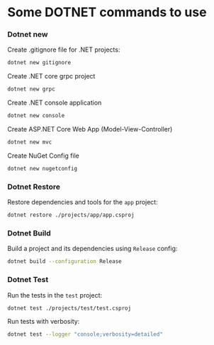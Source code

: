 
# Some DOTNET commands to use


### Dotnet new

Create .gitignore file for .NET projects:
```bash
dotnet new gitignore
```


Create .NET core grpc project
```bash
dotnet new grpc
```


Create .NET console application
```bash
dotnet new console
```

Create ASP.NET Core Web App (Model-View-Controller)
```bash
dotnet new mvc
```

Create NuGet Config file
```bash
dotnet new nugetconfig
```

### Dotnet Restore

Restore dependencies and tools for the `app` project:
```bash
dotnet restore ./projects/app/app.csproj
```

### Dotnet Build

Build a project and its dependencies using `Release` config:
```bash
dotnet build --configuration Release
```


### Dotnet Test

Run the tests in the `test` project:
```bash
dotnet test ./projects/test/test.csproj
```

Run tests with verbosity:
```bash
dotnet test --logger "console;verbosity=detailed"
```